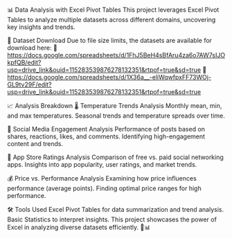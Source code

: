 📊 Data Analysis with Excel Pivot Tables
This project leverages Excel Pivot Tables to analyze multiple datasets across different domains, uncovering key insights and trends.

📂 Dataset Download
Due to file size limits, the datasets are available for download here:
🔗 https://docs.google.com/spreadsheets/d/1FhJ5BeH4sBfAru4za6o7AW7sIJOkpfQB/edit?usp=drive_link&ouid=115283539876278132351&rtpof=true&sd=true
🔗 https://docs.google.com/spreadsheets/d/1X36a__-eliWqwfpxFF73WOj-GL9tv29F/edit?usp=drive_link&ouid=115283539876278132351&rtpof=true&sd=true


📈 Analysis Breakdown
🌡️ Temperature Trends Analysis
Monthly mean, min, and max temperatures.
Seasonal trends and temperature spreads over time.

📣 Social Media Engagement Analysis
Performance of posts based on shares, reactions, likes, and comments.
Identifying high-engagement content and trends.

📱 App Store Ratings Analysis
Comparison of free vs. paid social networking apps.
Insights into app popularity, user ratings, and market trends.

💰 Price vs. Performance Analysis
Examining how price influences performance (average points).
Finding optimal price ranges for high performance.

🛠️ Tools Used
Excel Pivot Tables for data summarization and trend analysis.
Basic Statistics to interpret insights.
This project showcases the power of Excel in analyzing diverse datasets efficiently. 🚀📊
